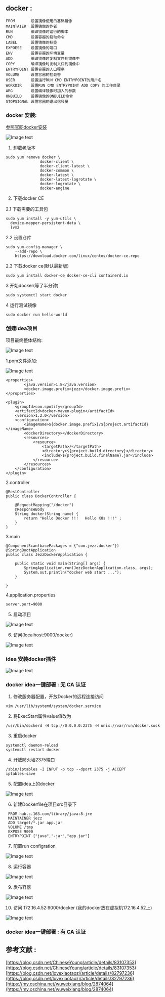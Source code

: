 ## docker :

  >  
    FROM       设置镜像使用的基础镜像
    MAINTAIER  设置镜像的作者
    RUN        编译镜像时运行的脚本
    CMD        设置容器的启动命令
    LABEL      设置镜像的标签
    EXPOESE    设置镜像的端口
    ENV        设置容器的环境变量
    ADD        编译镜像时复制文件到镜像中
    COPY       编译镜像时复制文件到镜像中
    ENTRYPOINT 设置容器的入口程序
    VOLUME     设置容器的挂载卷
    USER       设置运行RUN CMD ENTRYPOINT的用户名
    WORKDIR    设置RUN CMD ENTRYPOINT ADD COPY 的工作目录
    ARG        设置编译镜像时加入的参数
    ONBUILD    设置镜像的ONBUILD命令
    STOPSIGNAL 设置容器的退出信号量
    
### docker 安装: 

   [参照官网docker安装](https://docs.docker.com)
   
   ![Image text](https://github.com/Jezzlouis/jezz-middle/blob/master/jezz-images/images/docker/docker_1.png)
   
   1. 卸载老版本
   
    sudo yum remove docker \
                   docker-client \
                   docker-client-latest \
                   docker-common \
                   docker-latest \
                   docker-latest-logrotate \
                   docker-logrotate \
                   docker-engine

   2. 下载docker CE 
   
   2.1 下载需要的工具包
   
    sudo yum install -y yum-utils \
      device-mapper-persistent-data \
      lvm2

   2.2 设置仓库
    
    sudo yum-config-manager \
        --add-repo \
        https://download.docker.com/linux/centos/docker-ce.repo
   
   2.3 下载docker ce(默认最新版)
   
    sudo yum install docker-ce docker-ce-cli containerd.io
    
   3 开始docker(等了半分钟)
    
    sudo systemctl start docker
    
   4 运行测试镜像
   
    sudo docker run hello-world
    
### 创建idea项目

   项目最终整体结构:
   
   ![Image text](https://github.com/Jezzlouis/jezz-middle/blob/master/jezz-images/images/docker/docker_idea_final.png)
    
   1.pom文件添加:
   
   ![Image text](https://github.com/Jezzlouis/jezz-middle/blob/master/jezz-images/images/docker/docker_pom.png)
   
    <properties>
            <java.version>1.8</java.version>
            <docker.image.prefix>jezz</docker.image.prefix>
    </properties>
        
    <plugin>
        <groupId>com.spotify</groupId>
        <artifactId>docker-maven-plugin</artifactId>
        <version>1.2.0</version>
        <configuration>
            <imageName>${docker.image.prefix}/${project.artifactId}</imageName>
            <dockerDirectory></dockerDirectory>
            <resources>
                <resource>
                    <targetPath>/</targetPath>
                    <directory>${project.build.directory}</directory>
                    <include>${project.build.finalName}.jar</include>
                </resource>
            </resources>
        </configuration>
    </plugin>
    
   2.controller
    
    @RestController
    public class DockerController {
    
        @RequestMapping("/docker")
        @ResponseBody
        String docker(String name) {
            return "Hello Docker !!!   Hello K8s !!!" ;
        }
    }
    
   3.main
    
    @ComponentScan(basePackages = {"com.jezz.docker"})
    @SpringBootApplication
    public class JezzDockerApplication {
    
        public static void main(String[] args) {
            SpringApplication.run(JezzDockerApplication.class, args);
            System.out.println("docker web start ...");
        }
    
    }
    
   4.application.properties
    
    server.port=9000
    
   5. 启动项目
   
   ![Image text](https://github.com/Jezzlouis/jezz-middle/blob/master/jezz-images/images/docker/docker_start_1.png)
   
   6. 访问(localhost:9000/docker)
  
   ![Image text](https://github.com/Jezzlouis/jezz-middle/blob/master/jezz-images/images/docker/docker_access_1.png)
   
### idea 安装docker插件

   ![Image text](https://github.com/Jezzlouis/jezz-middle/blob/master/jezz-images/images/docker/docker_idea_1.png)
   
        
### docker idea一键部署 : 无 CA 认证  

   1. 修改服务器配置，开放Docker的远程连接访问
   
    vim /usr/lib/systemd/system/docker.service 
    
   2. 将ExecStart属性value值改为
     
    /usr/bin/dockerd -H tcp://0.0.0.0:2375 -H unix://var/run/docker.sock

   3. 重启docker
   
    systemctl daemon-reload
    systemctl restart docker
    
   4. 开放防火墙2375端口
    
    /sbin/iptables -I INPUT -p tcp --dport 2375 -j ACCEPT
    iptables-save
    
   5. 配置idea上的docker
      
   ![Image text](https://github.com/Jezzlouis/jezz-middle/blob/master/jezz-images/images/docker/docker_idea_2.png)
    
   6. 新建Dockerfile在项目src目录下
   
     FROM hub.c.163.com/library/java:8-jre
     MAINTAINER jezz
     ADD target/*.jar app.jar
     VOLUME /tmp
     EXPOSE 9000
     ENTRYPOINT ["java","-jar","app.jar"]
       
   7. 配置run configration
      
   ![Image text](https://github.com/Jezzlouis/jezz-middle/blob/master/jezz-images/images/docker/docker_idea_3.png)
      
   8. 运行容器
      
   ![Image text](https://github.com/Jezzlouis/jezz-middle/blob/master/jezz-images/images/docker/docker_running.png)
      
   9. 发布容器
      
   ![Image text](https://github.com/Jezzlouis/jezz-middle/blob/master/jezz-images/images/docker/docker_deploy_1.png)
      
   10. 访问 172.16.4.52:9000/docker (我的docker放在虚拟机172.16.4.52上)
      
   ![Image text](https://github.com/Jezzlouis/jezz-middle/blob/master/jezz-images/images/docker/docker_access_2.png)
    
### docker idea一键部署 : 有 CA 认证  
  
  
  
  



## 参考文献 : 
   [https://blog.csdn.net/ChineseYoung/article/details/83107353](https://blog.csdn.net/ChineseYoung/article/details/83107353)  
   [https://blog.csdn.net/lovexiaotaozi/article/details/82797236](https://blog.csdn.net/lovexiaotaozi/article/details/82797236)
   [https://my.oschina.net/wuweixiang/blog/2874064](https://my.oschina.net/wuweixiang/blog/2874064)
  
